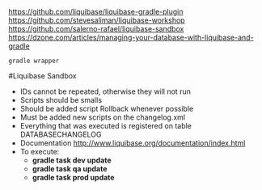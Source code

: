 https://github.com/liquibase/liquibase-gradle-plugin
https://github.com/stevesaliman/liquibase-workshop
https://github.com/salerno-rafael/liquibase-sandbox
https://dzone.com/articles/managing-your-database-with-liquibase-and-gradle

`gradle wrapper`

#Liquibase Sandbox
- IDs cannot be repeated, otherwise they will not run
- Scripts should be smalls
- Should be added script Rollback whenever possible
- Must be added new scripts on the changelog.xml
- Everything that was executed is registered on table DATABASECHANGELOG
- Documentation http://www.liquibase.org/documentation/index.html
- To execute:
	* <b>gradle task dev update</b>
	* <b>gradle task qa update</b>
	* <b>gradle task prod update</b>	
